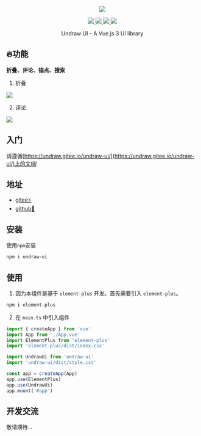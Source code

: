  <p align="center">
    <img src="https://s2.loli.net/2022/04/19/m4aqSs6DINYCLjG.png">
  </p>
<p align="center">
   <a href="https://www.npmjs.org/package/undraw-ui">
    <img src="https://img.shields.io/npm/v/undraw-ui.svg">
  </a>
  <a href="https://npmcharts.com/compare/undraw-ui?minimal=true">
    <img src="https://img.shields.io/npm/dt/undraw-ui.svg">
  </a>
  <a href="https://github.com/vuejs/core">
    <img src="https://img.shields.io/badge/dependencies-vue%E2%89%A53.2.0-green">
  </a>
   <a href="https://github.com/element-plus/element-plus">
    <img src="https://img.shields.io/badge/dependencies-ElementPlus%E2%89%A52.1.8-green">
  </a>




<p align="center">Undraw UI - A Vue.js 3 UI library</p>

## 🔥功能

**折叠、评论、锚点、搜索**



1. 折叠

![](https://s2.loli.net/2022/04/28/frd5h8bulF7SZK6.png)



2. 评论

![](https://s2.loli.net/2022/04/28/HtGWBxsJ5LljDEU.png)

## 入门

请遵循[https://undraw.gitee.io/undraw-ui/](https://undraw.gitee.io/undraw-ui/)上的文档!

## 地址

- [gitee⚡️](https://gitee.com/undraw/undraw-ui)
- [github📌](https://github.com/readpage/undraw-ui)

## 安装

使用`npm`安装

```bash
npm i undraw-ui
```



## 使用

1. 因为本组件是基于 `element-plus` 开发。首先需要引入 `element-plus`。

```bash
npm i element-plus
```

2. 在 `main.ts` 中引入组件

```ts
import { createApp } from 'vue'
import App from './App.vue'
import ElementPlus from 'element-plus'
import 'element-plus/dist/index.css'

import UndrawUi from 'undraw-ui'
import 'undraw-ui/dist/style.css'

const app = createApp(App)
app.use(ElementPlus)
app.use(UndrawUi)
app.mount('#app')
```

## 开发交流

敬请期待...

